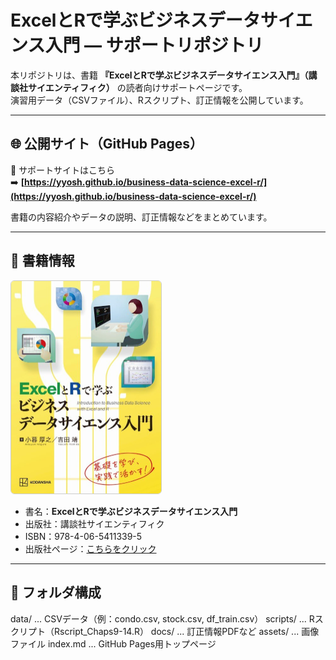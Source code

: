 # ExcelとRで学ぶビジネスデータサイエンス入門 ― サポートリポジトリ

本リポジトリは、書籍 **『ExcelとRで学ぶビジネスデータサイエンス入門』（講談社サイエンティフィク）** の読者向けサポートページです。  
演習用データ（CSVファイル）、Rスクリプト、訂正情報を公開しています。

---

## 🌐 公開サイト（GitHub Pages）

📎 サポートサイトはこちら  
➡️ **[https://yyosh.github.io/business-data-science-excel-r/](https://yyosh.github.io/business-data-science-excel-r/)**

書籍の内容紹介やデータの説明、訂正情報などをまとめています。

---

## 📘 書籍情報

<a href="https://www.kspub.co.jp/book/detail/5411339.html" target="_blank" rel="noopener">
  <img src="./assets/images/bdser-cover.jpg" alt="書籍カバー" width="240px" style="border:1px solid #ccc; border-radius:6px;">
</a>

- 書名：**ExcelとRで学ぶビジネスデータサイエンス入門**  
- 出版社：講談社サイエンティフィク  
- ISBN：978-4-06-5411339-5  
- 出版社ページ：[こちらをクリック](https://www.kspub.co.jp/book/detail/5411339.html)

---

## 📂 フォルダ構成
data/ ... CSVデータ（例：condo.csv, stock.csv, df_train.csv）
scripts/ ... Rスクリプト（Rscript_Chaps9-14.R）
docs/ ... 訂正情報PDFなど
assets/ ... 画像ファイル
index.md ... GitHub Pages用トップページ
